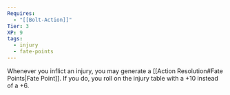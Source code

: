 ```yaml
---
Requires:
  - "[[Bolt-Action]]"
Tier: 3
XP: 9
tags:
  - injury
  - fate-points
---
```

Whenever you inflict an injury, you may generate a [[Action Resolution#Fate Points|Fate Point]]. If you do, you roll on the injury table with a +10 instead of a +6.